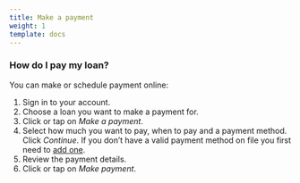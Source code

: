 ```yaml
---
title: Make a payment
weight: 1
template: docs
---
```


### How do I pay my loan?

You can make or schedule payment online:
1. Sign in to your account.
2. Choose a loan you want to make a payment for.
3. Click or tap on *Make a payment*.
4. Select how much you want to pay, when to pay and a payment method. Click *Continue*. If you don’t have a valid payment method on file you first need to <a href="/payments/manage-payment-methods/">add one</a>.
6. Review the payment details.
7. Click or tap on *Make payment*.